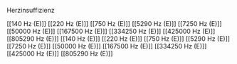 Herzinsuffizienz

[[140 Hz (E)]]
[[220 Hz (E)]]
[[750 Hz (E)]]
[[5290 Hz (E)]]
[[7250 Hz (E)]]
[[50000 Hz (E)]]
[[167500 Hz (E)]]
[[334250 Hz (E)]]
[[425000 Hz (E)]]
[[805290 Hz (E)]]
[[140 Hz (E)]]
[[220 Hz (E)]]
[[750 Hz (E)]]
[[5290 Hz (E)]]
[[7250 Hz (E)]]
[[50000 Hz (E)]]
[[167500 Hz (E)]]
[[334250 Hz (E)]]
[[425000 Hz (E)]]
[[805290 Hz (E)]]